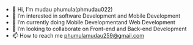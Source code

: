 - 👋 Hi, I’m mudau phumula(phmudau022)
- 👀 I’m interested in software Development and Mobile Development
- 🌱 I’m currently doing  Mobile Developmentand Web Development
- 💞️ I’m looking to collaborate on Front-end and Back-end Development
- 📫 How to reach me phumulamudau259@gmail.com
